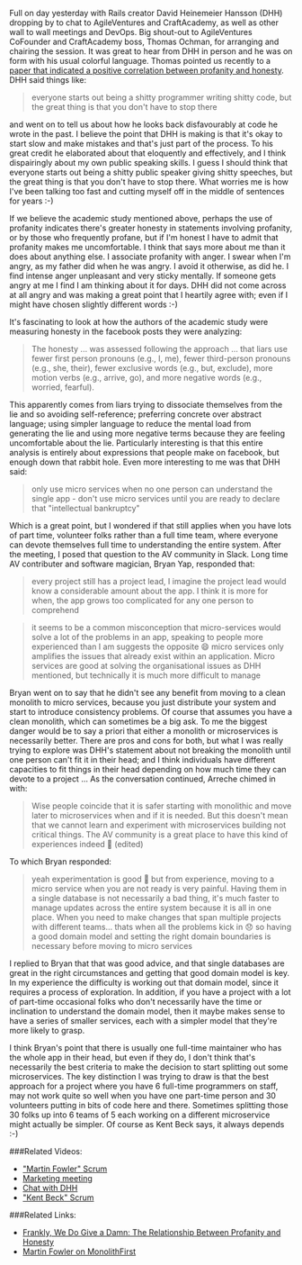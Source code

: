 Full on day yesterday with Rails creator David Heinemeier Hansson (DHH) dropping by to chat to AgileVentures and CraftAcademy, as well as other wall to wall meetings and DevOps.  Big shout-out to AgileVentures CoFounder and CraftAcademy boss, Thomas Ochman, for arranging and chairing the session.  It was great to hear from DHH in person and he was on form with his usual colorful language.  Thomas pointed us recently to a [paper that indicated a positive correlation between profanity and honesty](http://journals.sagepub.com/doi/full/10.1177/1948550616681055). DHH said things like:

> everyone starts out being a shitty programmer writing shitty code, but the great thing is that you don't have to stop there

and went on to tell us about how he looks back disfavourably at code he wrote in the past.  I believe the point that DHH is making is that it's okay to start slow and make mistakes and that's just part of the process.  To his great credit he elaborated about that eloquently and effectively, and I think dispairingly about my own public speaking skills.  I guess I should think that everyone starts out being a shitty public speaker giving shitty speeches, but the great thing is that you don't have to stop there.  What worries me is how I've been talking too fast and cutting myself off in the middle of sentences for years :-)

If we believe the academic study mentioned above, perhaps the use of profanity indicates there's greater honesty in statements involving profanity, or by those who frequently profane, but if I'm honest I have to admit that profanity makes me uncomfortable.  I think that says more about me than it does about anything else.  I associate profanity with anger.  I swear when I'm angry, as my father did when he was angry.  I avoid it otherwise, as did he.  I find intense anger unpleasant and very sticky mentally.  If someone gets angry at me I find I am thinking about it for days.  DHH did not come across at all angry and was making a great point that I heartily agree with; even if I might have chosen slightly different words :-)

It's fascinating to look at how the authors of the academic study were measuring honesty in the facebook posts they were analyzing:

> The honesty ... was assessed following the approach ... that liars use fewer first person pronouns (e.g., I, me), fewer third-person pronouns (e.g., she, their), fewer exclusive words (e.g., but, exclude), more motion verbs (e.g., arrive, go), and more negative words (e.g., worried, fearful). 

This apparently comes from liars trying to dissociate themselves from the lie and so avoiding self-reference; preferring concrete over abstract language; using simpler language to reduce the mental load from generating the lie and using more negative terms because they are feeling uncomfortable about the lie.  Particularly interesting is that this entire analysis is entirely about expressions that people make on facebook, but enough down that rabbit hole.  Even more interesting to me was that DHH said:

> only use micro services when no one person can understand the single app - don't use micro services until you are ready to declare that "intellectual bankruptcy"

Which is a great point, but I wondered if that still applies when you have lots of part time, volunteer folks rather than a full time team, where everyone can devote themselves full time to understanding the entire system.  After the meeting, I posed that question to the AV community in Slack.  Long time AV contributer and software magician, Bryan Yap, responded that:

> every project still has a project lead, I imagine the project lead would know a considerable amount about the app. I think it is more for when, the app grows too complicated for any one person to comprehend
 
> it seems to be a common misconception that micro-services would solve a lot of the problems in an app, speaking to people more experienced than I am suggests the opposite :smile: micro services only amplifies the issues that already exist within an application. Micro services are good at solving the organisational issues as DHH mentioned, but technically it is much more difficult to manage

Bryan went on to say that he didn't see any benefit from moving to a clean monolith to micro services, because you just distribute your system and start to introduce consistency problems.  Of course that assumes you have a clean monolith, which can sometimes be a big ask. To me the biggest danger would be to say a priori that either a monolith or microservices is necessarily better. There are pros and cons for both, but what I was really trying to explore was DHH's statement about not breaking the monolith until one person can't fit it in their head; and I think  individuals have different capacities to fit things in their head depending on how much time they can devote to a project ...  As the conversation continued, Arreche chimed in with:

> Wise people coincide that it is safer starting with monolithic and move later to microservices when and if it is needed.
But this doesn't mean that we cannot learn and experiment with microservices building not critical things. The AV community is a great place to have this kind of experiences indeed :slightly_smiling_face: (edited)

To which Bryan responded: 

> yeah experimentation is good :slightly_smiling_face: but from experience, moving to a micro service when you are not ready is very painful. Having them in a single database is not necessarily a bad thing, it's much faster to manage updates across the entire system because it is all in one place. When you need to make changes that span multiple projects with different teams… thats when all the problems kick in :disappointed: so having a good domain model and setting the right domain boundaries is necessary before moving to micro services

I replied to Bryan that that was good advice, and that single databases are great in the right circumstances and getting that good domain model is key.  In my experience the difficulty is working out that domain model, since it requires a process of exploration.  In addition, if you have a project with a lot of part-time occasional folks who don't necessarily have the time or inclination to understand the domain model, then it maybe makes sense to have a series of smaller services, each with a simpler model that they're more likely to grasp.

I think Bryan's point that there is usually one full-time maintainer who has the whole app in their head, but even if they do, I don't think that's necessarily the best criteria to make the decision to start splitting out some microservices. The key distinction I was trying to draw is that the best approach for a project where you have 6 full-time programmers on staff, may not work quite so well when you have one part-time person and 30 volunteers putting in bits of code here and there.  Sometimes splitting those 30 folks up into 6 teams of 5 each working on a different microservice might actually be simpler.  Of course as Kent Beck says, it always depends :-)

###Related Videos:

* ["Martin Fowler" Scrum](https://www.youtube.com/watch?v=dtr_Um8J0XU)
* [Marketing meeting](https://www.youtube.com/watch?v=-dQWAbjr7pc)
* [Chat with DHH](https://www.youtube.com/watch?v=I0LJTMgEomM)
* ["Kent Beck" Scrum](https://www.youtube.com/watch?v=RZf-mhm20gk)

###Related Links:

* [Frankly, We Do Give a Damn: The Relationship Between Profanity and Honesty](http://journals.sagepub.com/doi/full/10.1177/1948550616681055)
* [Martin Fowler on MonolithFirst](https://martinfowler.com/bliki/MonolithFirst.html)
